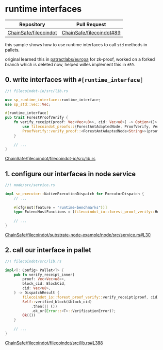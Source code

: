 # runtime interfaces

| Repository                           | Pull Request                    |
|--------------------------------------|---------------------------------|
| [ChainSafe/filecoindot][filecoindot] | [ChainSafe/filecoindot#89][#89] |

this sample shows how to use runtime interfaces to call `std` methods in pallets.

original learned this in [patractlabs/europa][europa] for zk-proof, worked on a forked branch
which is deleted now, helped willes implement this in `#89`.


## 0. write interfaces with `#[runtime_interface]`

```rust
//! filecoindot-io/src/lib.rs

use sp_runtime_interface::runtime_interface;
use sp_std::vec::Vec;

#[runtime_interface]
pub trait ForestProofVerify {
    fn verify_receipt(proof: Vec<Vec<u8>>, cid: Vec<u8>) -> Option<()> {
        use filecoindot_proofs::{ForestAmtAdaptedNode, ProofVerify, Verify};
        ProofVerify::verify_proof::<ForestAmtAdaptedNode<String>>(proof, cid).ok()
    }
    
    // ...
}
```

[ChainSafe/filecoindot/filecoindot-io/src/lib.rs][interface]


## 1. configure our interfaces in node service

```rust
//! node/src/service.rs

impl sc_executor::NativeExecutionDispatch for ExecutorDispatch {
    // ...
    
    #[cfg(not(feature = "runtime-benchmarks"))]
    type ExtendHostFunctions = (filecoindot_io::forest_proof_verify::HostFunctions);
    
    // ...
}
```

[ChainSafe/filecoindot/substrate-node-example/node/src/service.rs#L30][service]


## 2. call our interface in pallet

```rust
//! filecoindot/src/lib.rs

impl<T: Config> Pallet<T> {
    pub fn verify_receipt_inner(
        proof: Vec<Vec<u8>>,
        block_cid: BlockCid,
        cid: Vec<u8>,
    ) -> DispatchResult {
        filecoindot_io::forest_proof_verify::verify_receipt(proof, cid).ok_or(Error::<T>::VerificationError)?;
        Self::verified_block(&block_cid)
            .then(|| ())
            .ok_or(Error::<T>::VerificationError)?;
        Ok(())
    }
    
    // ...
}
```

[ChainSafe/filecoindot/filecoindot/src/lib.rs#L388][pallet]



[europa]: https://github.com/patractlabs/europa
[filecoindot]: https://github.com/ChainSafe/filecoindot
[#89]: https://github.com/ChainSafe/filecoindot/pull/89
[interface]: https://github.com/ChainSafe/filecoindot/blob/main/filecoindot-io/src/lib.rs
[service]: https://github.com/ChainSafe/filecoindot/blob/9c0cdcf271047da0b222a7e487a39bf25d08907c/substrate-node-example/node/src/service.rs#L30
[pallet]: https://github.com/ChainSafe/filecoindot/blob/9c0cdcf271047da0b222a7e487a39bf25d08907c/filecoindot/src/lib.rs#L388
